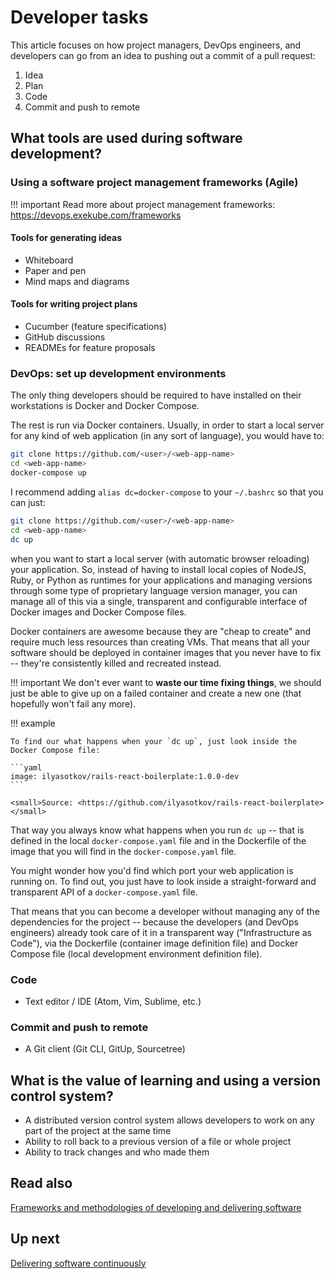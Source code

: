 # Developer tasks

This article focuses on how project managers, DevOps engineers, and developers
can go from an idea to pushing out a commit of a pull request:

1. Idea
2. Plan
3. Code
4. Commit and push to remote

## What tools are used during software development?

### Using a software project management frameworks (Agile)

!!! important
    Read more about project management frameworks: https://devops.exekube.com/frameworks

#### Tools for generating ideas

- Whiteboard
- Paper and pen
- Mind maps and diagrams

#### Tools for writing project plans

- Cucumber (feature specifications)
- GitHub discussions
- READMEs for feature proposals

### DevOps: set up development environments

The only thing developers should be required to have installed on their workstations is Docker and Docker Compose.

The rest is run via Docker containers. Usually, in order to start a local server for any kind of web application (in any sort of language), you would have to:

```sh
git clone https://github.com/<user>/<web-app-name>
cd <web-app-name>
docker-compose up
```

I recommend adding `alias dc=docker-compose` to your `~/.bashrc` so that you can just:

```sh
git clone https://github.com/<user>/<web-app-name>
cd <web-app-name>
dc up
```

when you want to start a local server (with automatic browser reloading) your application. So, instead of having to install local copies of NodeJS, Ruby, or Python as runtimes for your applications and managing versions through some type of proprietary language version manager, you can manage all of this via a single, transparent and configurable interface of Docker images and Docker Compose files.

Docker containers are awesome because they are "cheap to create" and require much less resources than creating VMs. That means that all your software should be deployed in container images that you never have to fix -- they're consistently killed and recreated instead.

!!! important
    We don't ever want to **waste our time fixing things**, we should just be able to give up on a failed container and create a new one (that hopefully won't fail any more).


!!! example

    To find our what happens when your `dc up`, just look inside the Docker Compose file:

    ```yaml
    image: ilyasotkov/rails-react-boilerplate:1.0.0-dev
    ```

    <small>Source: <https://github.com/ilyasotkov/rails-react-boilerplate></small>

That way you always know what happens when you run `dc up` -- that is defined in the local `docker-compose.yaml` file and in the Dockerfile of the image that you will find in the `docker-compose.yaml` file.

You might wonder how you'd find which port your web application is running on. To find out, you just have to look inside a straight-forward and transparent API of a `docker-compose.yaml` file.



That means that you can become a developer without managing any of the dependencies for the project -- because the developers (and DevOps engineers) already took care of it in a transparent way ("Infrastructure as Code"), via the Dockerfile (container image definition file) and Docker Compose file (local development environment definition file).

### Code

- Text editor / IDE (Atom, Vim, Sublime, etc.)

### Commit and push to remote

- A Git client (Git CLI, GitUp, Sourcetree)

## What is the value of learning and using a version control system?

- A distributed version control system allows developers to work on any part of the project at the same time
- Ability to roll back to a previous version of a file or whole project
- Ability to track changes and who made them

## Read also

[Frameworks and methodologies of developing and delivering software](/development/frameworks)

## Up next

[Delivering software continuously](/delivery)
